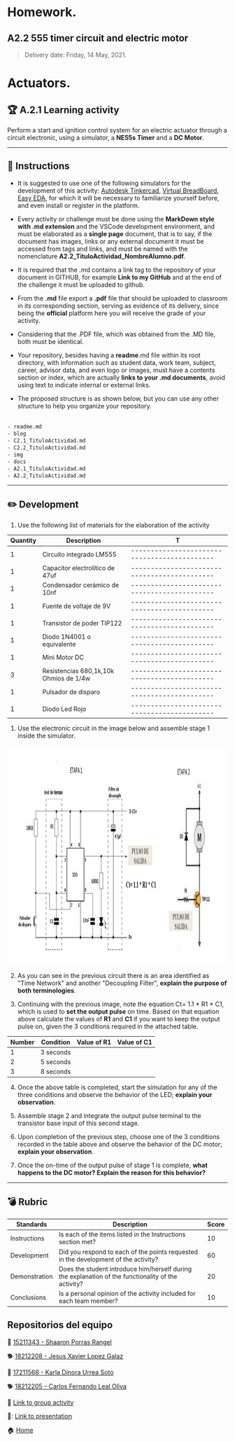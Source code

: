 # **Homework.**  

## A2.2 555 timer circuit and electric motor

> Delivery date: Friday, 14 May, 2021.
> 

# Actuators.

## 🏆 A.2.1 Learning activity

Perform a start and ignition control system for an electric actuator through a circuit electronic, using a simulator, a **NE55s Timer** and a **DC Motor**.

___

## 📘 Instructions

- It is suggested to use one of the following simulators for the development of this activity: [Autodesk Tinkercad](https://www.tinkercad.com/), [Virtual BreadBoard](https://www.virtualbreadboard.com/), [Easy EDA](https://easyeda.com/), for which it will be necessary to familiarize yourself before, and even install or register in the platform.

- Every activity or challenge must be done using the **MarkDown style with .md extension** and the VSCode development environment, and must be elaborated as a **single page** document, that is to say, if the document has images, links or any external document it must be accessed from tags and links, and must be named with the nomenclature **A2.2_TituloActividad_NombreAlumno.pdf**.

- It is required that the .md contains a link tag to the repository of your document in GITHUB, for example **Link to my GitHub** and at the end of the challenge it must be uploaded to github.

- From the **.md** file export a **.pdf** file that should be uploaded to classroom in its corresponding section, serving as evidence of its delivery, since being the **official** platform here you will receive the grade of your activity.

- Considering that the .PDF file, which was obtained from the .MD file, both must be identical.

- Your repository, besides having a **readme**.md file within its root directory, with information such as student data, work team, subject, career, advisor data, and even logo or images, must have a contents section or index, which are actually **links to your .md documents**, avoid using text to indicate internal or external links.

- The proposed structure is as shown below, but you can use any other structure to help you organize your repository.

```

- readme.md
- blog
- C2.1_TituloActividad.md
- C2.2_TituloActividad.md
- img
- docs
- A2.1_TituloActividad.md
- A2.2_TituloActividad.md

```

___

## ✏️ Development

1. Use the following list of materials for the elaboration of the activity
  
 **Quantity** | **Description**                            | **T**                                      |
--------------|--------------------------------------------|--------------------------------------------|
 1            | Circuito integrado LM555                   |--------------------------------------------|
 1            | Capacitor electrolítico de 47uf            |--------------------------------------------|
 1            | Condensador cerámico de 10nf               |--------------------------------------------|
 1            | Fuente de voltaje de 9V                    |--------------------------------------------|
 1            | Transistor de poder TIP122                 |--------------------------------------------|
 1            | Diodo 1N4001 o equivalente                 |--------------------------------------------|
 1            | Mini Motor DC                              |--------------------------------------------|
 3            | Resistencias 680,1k,10k Ohmios de 1/4w     |--------------------------------------------|
 1            | Pulsador de disparo                        |--------------------------------------------|
 1            | Diodo Led Rojo                             |--------------------------------------------|
  
  1. Use the electronic circuit in the image below and assemble stage 1 inside the simulator.
  
  <p align="center">
    <img alt="C2.x_NE555" src="https://raw.githubusercontent.com/ShaaronPR/Sistemas-Programables/main/imagenes/C2.x_NE555.PNG" width=1000 height=500>
</p>
  

2. As you can see in the previous circuit there is an area identified as "Time Network" and another "Decoupling Filter", **explain the purpose of both terminologies**.

3. Continuing with the previous image, note the equation Ct= 1.1 * R1 * C1, which is used to **set the output pulse** on time. Based on that equation above calculate the values of **R1** and **C1** if you want to keep the output pulse on, given the 3 conditions required in the attached table.

**Number** | **Condition**  | **Value of R1** | **Value of C1** |
-----------|----------------|-----------------|-----------------|
 1         | 3 seconds      |                 |                 |
 2         | 5 seconds      |                 |                 |
 3         | 8 seconds      |                 |                 |

4. Once the above table is completed, start the simulation for any of the three conditions and observe the behavior of the LED; **explain your observation**.

5. Assemble stage 2 and integrate the output pulse terminal to the transistor base input of this second stage. 

6. Upon completion of the previous step, choose one of the 3 conditions recorded in the table above and observe the behavior of the DC motor; **explain your observation**.

7. Once the on-time of the output pulse of stage 1 is complete, **what happens to the DC motor? Explain the reason for this behavior?**



___


## 💣 Rubric

| **Standards** | **Description**                                                                                       | **Score** |
| ------------- | ----------------------------------------------------------------------------------------------------- | --------- |
| Instructions  | Is each of the items listed in the Instructions section met?                                          | 10        |
| Development   | Did you respond to each of the points requested in the development of the activity?                   | 60        |
| Demonstration | Does the student introduce him/herself during the explanation of the functionality of the activity?   | 20        |
| Conclusions   | Is a personal opinion of the activity included for each team member?                                  | 10        |


## Repositorios del equipo

🥞 [15211343 - Shaaron Porras Rangel](https://github.com/ShaaronPR/Tareas)

🐕 [18212208 - Jesus Xavier Lopez Galaz](https://github.com/LopezJesus/Sistemas-Programables)

🧀 [17211568 - Karla Dinora Urrea Soto](https://github.com/Karldin11/SistemasProgramables)

🐕 [18212205 - Carlos Fernando Leal Oliva](https://github.com/FernandoOliva18212205/SistemasProgramables)

📁 [Link to group activity](https://github.com/ShaaronPR/Sistemas-Programables/blob/main/A2.1_NombreApellido_Sistematicos.md)

📁: [Link to presentation](https://docs.google.com/presentation/d/1U2_274BQayFjcz1JDQitWLlmBnXEKdPS5ScpuV05dzQ/edit?usp=sharing)


🏠 [Home](https://github.com/ShaaronPR/Sistemas-Programables)



